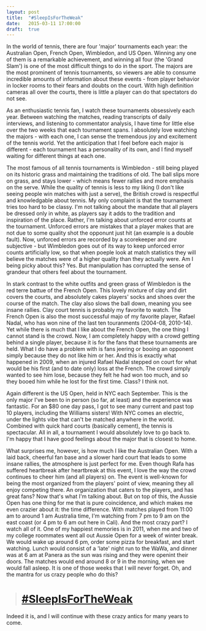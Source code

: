 ```yaml
---
layout: post
title:  "#SleepIsForTheWeak"
date:   2015-03-11 17:00:00
draft:  true
---
```


In the world of tennis, there are four 'major' tournaments each year: the Australian Open, French Open, Wimbledon, and US Open. Winning any  one of them is a remarkable achievement, and winning all four (the 'Grand Slam') is one of the most difficult things to do in the sport. The majors are the most prominent of tennis tournaments, so viewers are able to consume incredible amounts of information about these events - from player behavior in locker rooms to their fears and doubts on the court. With high definition cameras all over the courts, there is little a player can do that spectators do not see.

As an enthusiastic tennis fan, I watch these tournaments obsessively each year. Between watching the matches, reading transcripts of daily interviews, and listening to commentator analysis, I have time for little else over the two weeks that each tournament spans. I absolutely love watching the majors - with each one, I can sense the tremendous joy and excitement of the tennis world. Yet the anticipation that I feel before each major is different - each tournament has a personality of its own, and I find myself waiting for different things at each one.

The most famous of all tennis tournaments is Wimbledon - still being played on its historic grass and maintaining the traditions of old. The ball slips more on grass, and stays lower - which means fewer rallies and more emphasis on the serve. While the quality of tennis is less to my liking (I don't like seeing people win matches with just a serve), the British crowd is respectful and knowledgable about tennis. My only complaint is that the tournament tries too hard to be classy. I'm not talking about the mandate that all players be dressed only in white, as players say it adds to the tradition and inspiration of the place. Rather, I'm talking about unforced error counts at the tournament. Unforced errors are mistakes that a player makes that are not due to some quality shot the opponunt just hit (an example is a double fault). Now, unforced errors are recorded by a scorekeeper and _are_ subjective - but Wimbledon goes out of its way to keep unforced error counts artificially low, so that when poeple look at match statistics they will believe the matches were of a higher quality than they actually were. Am I being picky about this? Yes. But manipulation has corrupted the sense of grandeur that others feel about the tournament.

In stark contrast to the white outfits and green grass of Wimbledon is the red terre battue of the French Open. This lovely mixture of clay and dirt covers the courts, and absolutely cakes players' socks and shoes over the course of the match. The clay also slows the ball down, meaning you see insane rallies. Clay court tennis is probably my favorite to watch. The French Open is also the most successful majo of my favorite player, Rafael Nadal, who has won nine of the last ten touranments (2004-08, 2010-14). Yet while there is much that I like about the French Open, the one thing I cannot stand is the crowd. Now, I am completely happy with a crowd getting behind a single player, because it is for the fans that these tournaments are held. What I do have a problem with is fans jeering or booing an opponent simply because they do not like him or her. And this is exactly what happened in 2009, when an injured Rafael Nadal stepped on court for what would be his first (and to date only) loss at the French. The crowd simply wanted to see him lose, because they felt he had won too much, and so they booed him while he lost for the first time. Class? I think not.

Again different is the US Open, held in NYC each September. This is the only major I've been to in person (so far, at least) and the experience was fantastic. For an $80 one day pass, I got to see many current and past top 10 players, including the Williams sisters! With NYC comes an electric, under the lights vibe that can't be matched anywhere in the world. Combined with quick hard courts (basically cement), the tennis is spectacular. All in all, a tournament I would absolutely love to go back to. I'm happy that I have good feelings about the major that is closest to home.

What surprises me, however, is how much I like the Australian Open. With a laid back, cheerful fan base and a slower hard court that leads to some insane rallies, the atmosphere is just perfect for me. Even though Rafa has suffered heartbreak after heartbreak at this event, I love the way the crowd continues to cheer him (and all players) on. The event is well-known for being the most organized from the players' point of view, meaning they all enjoy competing there. An organization that caters to the players, and has great fans? Now that's what I'm talking about. But on top of this, the Aussie Open has one thing for me that is pure coincidence, and which makes me even crazier about it: the time difference. With matches played from 11:00 am to around 1 am Australia time, I'm watching from 7 pm to 9 am on the east coast (or 4 pm to 6 am out here in Cali). And the most crazy part? I watch all of it. One of my happiest memories is in 2011, when me and two of my college roommates went all out Aussie Open for a week of winter break. We would wake up around 6 pm, order some pizza for breakfast, and start watching. Lunch would consist of a 'late' night run to the WaWa, and dinner was at 6 am at Panera as the sun was rising and they were openint their doors. The matches would end around 8 or 9 in the morning, when we would fall asleep. It is one of those weeks that I will never forget. Oh, and the mantra for us crazy people who do this?

> # [#SleepIsForTheWeak](https://twitter.com/paparesh/status/557958601096974336)

Indeed it is, and I will continue with these crazy antics for many years to come.